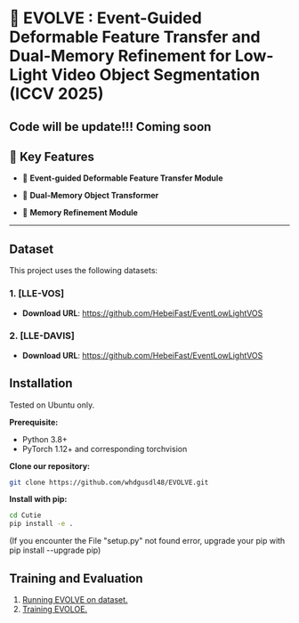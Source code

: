 # 🧠 EVOLVE : Event-Guided Deformable Feature Transfer and Dual-Memory Refinement for Low-Light Video Object Segmentation (ICCV 2025)

Code will be update!!! Coming soon
---

## 📌 Key Features

- 🎯 **Event-guided Deformable Feature Transfer Module**  

- 🔁 **Dual-Memory Object Transformer**  

- 🧩 **Memory Refinement Module**  
---

## Dataset

This project uses the following datasets:

### 1. [LLE-VOS]  
- **Download URL**: https://github.com/HebeiFast/EventLowLightVOS


### 2. [LLE-DAVIS]  
- **Download URL**: https://github.com/HebeiFast/EventLowLightVOS


## Installation

Tested on Ubuntu only.

**Prerequisite:**

- Python 3.8+
- PyTorch 1.12+ and corresponding torchvision

**Clone our repository:**

```bash
git clone https://github.com/whdgusdl48/EVOLVE.git
```

**Install with pip:**

```bash
cd Cutie
pip install -e .
```

(If you encounter the File "setup.py" not found error, upgrade your pip with pip install --upgrade pip)

## Training and Evaluation

1. [Running EVOLVE on dataset.](docs/EVALUATION.md)
2. [Training EVOLOE.](docs/TRAINING.md)




